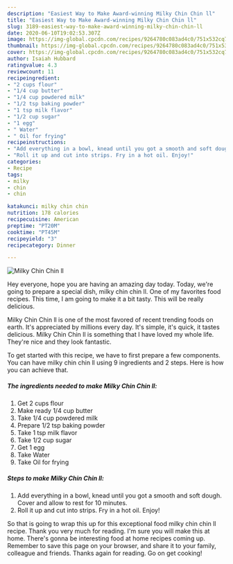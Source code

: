 ```yaml
---
description: "Easiest Way to Make Award-winning Milky Chin Chin ll"
title: "Easiest Way to Make Award-winning Milky Chin Chin ll"
slug: 3189-easiest-way-to-make-award-winning-milky-chin-chin-ll
date: 2020-06-10T19:02:53.307Z
image: https://img-global.cpcdn.com/recipes/9264780c083ad4c0/751x532cq70/milky-chin-chin-ll-recipe-main-photo.jpg
thumbnail: https://img-global.cpcdn.com/recipes/9264780c083ad4c0/751x532cq70/milky-chin-chin-ll-recipe-main-photo.jpg
cover: https://img-global.cpcdn.com/recipes/9264780c083ad4c0/751x532cq70/milky-chin-chin-ll-recipe-main-photo.jpg
author: Isaiah Hubbard
ratingvalue: 4.3
reviewcount: 11
recipeingredient:
- "2 cups flour"
- "1/4 cup butter"
- "1/4 cup powdered milk"
- "1/2 tsp baking powder"
- "1 tsp milk flavor"
- "1/2 cup sugar"
- "1 egg"
- " Water"
- " Oil for frying"
recipeinstructions:
- "Add everything in a bowl, knead until you got a smooth and soft dough. Cover and allow to rest for 10 minutes."
- "Roll it up and cut into strips. Fry in a hot oil. Enjoy!"
categories:
- Recipe
tags:
- milky
- chin
- chin

katakunci: milky chin chin 
nutrition: 178 calories
recipecuisine: American
preptime: "PT20M"
cooktime: "PT45M"
recipeyield: "3"
recipecategory: Dinner

---
```



![Milky Chin Chin ll](https://img-global.cpcdn.com/recipes/9264780c083ad4c0/751x532cq70/milky-chin-chin-ll-recipe-main-photo.jpg)

Hey everyone, hope you are having an amazing day today. Today, we're going to prepare a special dish, milky chin chin ll. One of my favorites food recipes. This time, I am going to make it a bit tasty. This will be really delicious.



Milky Chin Chin ll is one of the most favored of recent trending foods on earth. It's appreciated by millions every day. It's simple, it's quick, it tastes delicious. Milky Chin Chin ll is something that I have loved my whole life. They're nice and they look fantastic.


To get started with this recipe, we have to first prepare a few components. You can have milky chin chin ll using 9 ingredients and 2 steps. Here is how you can achieve that.

<!--inarticleads1-->

##### The ingredients needed to make Milky Chin Chin ll:

1. Get 2 cups flour
1. Make ready 1/4 cup butter
1. Take 1/4 cup powdered milk
1. Prepare 1/2 tsp baking powder
1. Take 1 tsp milk flavor
1. Take 1/2 cup sugar
1. Get 1 egg
1. Take  Water
1. Take  Oil for frying




<!--inarticleads2-->

##### Steps to make Milky Chin Chin ll:

1. Add everything in a bowl, knead until you got a smooth and soft dough. Cover and allow to rest for 10 minutes.
1. Roll it up and cut into strips. Fry in a hot oil. Enjoy!




So that is going to wrap this up for this exceptional food milky chin chin ll recipe. Thank you very much for reading. I'm sure you will make this at home. There's gonna be interesting food at home recipes coming up. Remember to save this page on your browser, and share it to your family, colleague and friends. Thanks again for reading. Go on get cooking!
